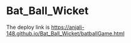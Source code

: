 # Bat_Ball_Wicket

The deploy link is https://anjali-148.github.io/Bat_Ball_Wicket/batballGame.html
